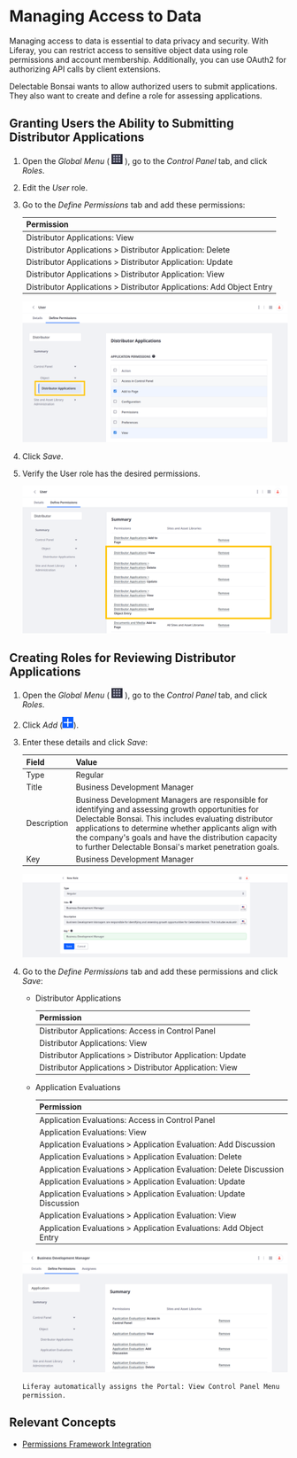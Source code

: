 # Managing Access to Data

Managing access to data is essential to data privacy and security. With Liferay, you can restrict access to sensitive object data using role permissions and account membership. Additionally, you can use OAuth2 for authorizing API calls by client extensions.

Delectable Bonsai wants to allow authorized users to submit applications. They also want to create and define a role for assessing applications. <!--Refine-->

## Granting Users the Ability to Submitting Distributor Applications

1. Open the *Global Menu* ( ![Global Menu](../../images/icon-applications-menu.png) ), go to the *Control Panel* tab, and click *Roles*.

1. Edit the *User* role.

1. Go to the *Define Permissions* tab and add these permissions:

   | Permission                                                            |
   |:----------------------------------------------------------------------|
   | Distributor Applications: View                                        |
   | Distributor Applications > Distributor Application: Delete            |
   | Distributor Applications > Distributor Application: Update            |
   | Distributor Applications > Distributor Application: View              |
   | Distributor Applications > Distributor Applications: Add Object Entry |

   ![Add these permissions to the User role.](managing-access-to-data/images/01.png)

1. Click *Save*.

1. Verify the User role has the desired permissions.

   ![Verify the User role has the desired permissions.](./managing-access-to-data/images/02.png)

## Creating Roles for Reviewing Distributor Applications

1. Open the *Global Menu* ( ![Global Menu](../../images/icon-applications-menu.png) ), go to the *Control Panel* tab, and click *Roles*.

1. Click *Add* (![Add Button](../../images/icon-add.png)).

1. Enter these details and click *Save*:

   | Field       | Value                                                                                                                                                                                                                                                                                                                                |
   |:------------|:-------------------------------------------------------------------------------------------------------------------------------------------------------------------------------------------------------------------------------------------------------------------------------------------------------------------------------------|
   | Type        | Regular                                                                                                                                                                                                                                                                                                                              |
   | Title       | Business Development Manager                                                                                                                                                                                                                                                                                                         |
   | Description | Business Development Managers are responsible for identifying and assessing growth opportunities for Delectable Bonsai. This includes evaluating distributor applications to determine whether applicants align with the company's goals and have the distribution capacity to further Delectable Bonsai's market penetration goals. |
   | Key         | Business Development Manager                                                                                                                                                                                                                                                                                                         |

   ![Create the Business Development Manager role.](./managing-access-to-data/images/03.png)

1. Go to the *Define Permissions* tab and add these permissions and click *Save*:

   * Distributor Applications

      | Permission                                                 |
      |:-----------------------------------------------------------|
      | Distributor Applications: Access in Control Panel          |
      | Distributor Applications: View                             |
      | Distributor Applications > Distributor Application: Update |
      | Distributor Applications > Distributor Application: View   |

   * Application Evaluations

      | Permission                                                          |
      |:--------------------------------------------------------------------|
      | Application Evaluations: Access in Control Panel                    |
      | Application Evaluations: View                                       |
      | Application Evaluations > Application Evaluation: Add Discussion    |
      | Application Evaluations > Application Evaluation: Delete            |
      | Application Evaluations > Application Evaluation: Delete Discussion |
      | Application Evaluations > Application Evaluation: Update            |
      | Application Evaluations > Application Evaluation: Update Discussion |
      | Application Evaluations > Application Evaluation: View              |
      | Application Evaluations > Application Evaluations: Add Object Entry |

   ![Assign these permissions to the Business Development Manager.](./managing-access-to-data/images/04.png)

   ```{note}
   Liferay automatically assigns the Portal: View Control Panel Menu permission.
   ```
   <!-- ![](./managing-access-to-data/images/05.png) -->

## Relevant Concepts

* [Permissions Framework Integration](https://learn.liferay.com/w/dxp/building-applications/objects/understanding-object-integrations/permissions-framework-integration)
